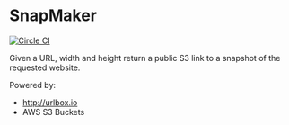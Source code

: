 # SnapMaker

[![Circle CI](https://circleci.com/gh/marinhero/url2snap.svg?style=svg)](https://circleci.com/gh/marinhero/url2snap)

Given a URL, width and height return a public S3 link to a snapshot of the requested website.

Powered by:

- http://urlbox.io
- AWS S3 Buckets
